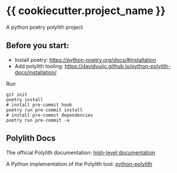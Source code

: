 # {{ cookiecutter.project_name }}

A python poetry polylith project

## Before you start:

- Install poetry: https://python-poetry.org/docs/#installation
- Add polylith tooling: https://davidvujic.github.io/python-polylith-docs/installation/

Run

```shell
git init
poetry install
# install pre-commit hook
poetry run pre-commit install
# install pre-commit dependencies
poetry run pre-commit -a
```

## Polylith Docs
The official Polylith documentation:
[high-level documentation](https://polylith.gitbook.io/polylith)

A Python implementation of the Polylith tool:
[python-polylith](https://github.com/DavidVujic/python-polylith)
